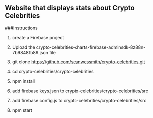 ## Website that displays stats about Crypto Celebrities

###Instructions
1. create a Firebase project
2. Upload the crypto-celebrities-charts-firebase-adminsdk-8z88n-7b98481b89.json file

1. git clone https://github.com/seanwessmith/crypto-celebrities.git
2. cd crypto-celebrities/crypto-celebrities
3. npm install
4. add firebase keys.json to crypto-celebrities/crypto-celebrities/src
5. add firebase config.js to crypto-celebrities/crypto-celebrities/src
6. npm start